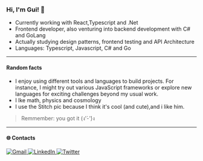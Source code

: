 ### Hi, I'm Gui! 👋

- Currently working with React,Typescript and .Net
- Frontend developer, also venturing into backend development with C# and GoLang
- Actually studying design patterns, frontend testing and API Architecture
- Languages: Typescript, Javascript, C# and Go

---
#### Random facts
- I enjoy using different tools and languages to build projects. For instance, I might try out various JavaScript frameworks or explore new languages for exciting challenges beyond my usual work.
- I lke math, physics and cosmology
- I use the Stitch pic because I think it's cool (and cute),and i like him.
> Remmember: you got it (ง'̀-'́)ง
---
#### 🌐 Contacts

<div align="start">
  <a href="mailto:gnlnascimento@@gmail.com" target="_blank">
    <img src="https://img.shields.io/badge/-Gmail-%23333?style=for-the-badge&logo=gmail&logoColor=white" alt="Gmail" />
  </a>
  <a href="https://www.linkedin.com/in/nunesdev/" target="_blank">
    <img src="https://img.shields.io/badge/-LinkedIn-%230077B5?style=for-the-badge&logo=linkedin&logoColor=white" alt="LinkedIn" />
  </a>
    <a href="https://twitter.com/guincrf_" target="_blank">
    <img src="https://img.shields.io/badge/Twitter-1DA1F2?style=for-the-badge&logo=twitter&logoColor=white" alt="Twitter" />
  </a>
</div>
